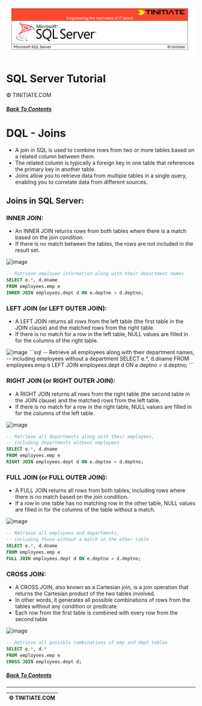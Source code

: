 ![SQL Server Tinitiate Image](sqlserver.png)

# SQL Server Tutorial
&copy; TINITIATE.COM

##### [Back To Contents](./README.md)

# DQL - Joins
* A join in SQL is used to combine rows from two or more tables based on a related column between them.
* The related column is typically a foreign key in one table that references the primary key in another table.
* Joins allow you to retrieve data from multiple tables in a single query, enabling you to correlate data from different sources.

## Joins in SQL Server:
### INNER JOIN:

* An INNER JOIN returns rows from both tables where there is a match based on the join condition.
* If there is no match between the tables, the rows are not included in the result set.
  
<img width="174" height="161" alt="image" src="https://github.com/user-attachments/assets/290d2989-0ec4-4997-9702-ec2e36146b71" />

```sql
-- Retrieve employee information along with their department names
SELECT e.*, d.dname
FROM employees.emp e
INNER JOIN employees.dept d ON e.deptno = d.deptno;
```
### LEFT JOIN (or LEFT OUTER JOIN):

* A LEFT JOIN returns all rows from the left table (the first table in the JOIN clause) and the matched rows from the right table.
* If there is no match for a row in the left table, NULL values are filled in for the columns of the right table.

<img width="171" height="175" alt="image" src="https://github.com/user-attachments/assets/b45edb73-874b-4749-9480-5a401402ea10" />
```sql
-- Retrieve all employees along with their department names,
-- including employees without a department
SELECT e.*, d.dname
FROM employees.emp e
LEFT JOIN employees.dept d ON e.deptno = d.deptno;
```

### RIGHT JOIN (or RIGHT OUTER JOIN):

* A RIGHT JOIN returns all rows from the right table (the second table in the JOIN clause) and the matched rows from the left table.
* If there is no match for a row in the right table, NULL values are filled in for the columns of the left table.
<img width="171" height="183" alt="image" src="https://github.com/user-attachments/assets/e646dbd4-b848-4a49-b347-5eeeea5fc842" />

```sql
-- Retrieve all departments along with their employees,
-- including departments without employees
SELECT e.*, d.dname
FROM employees.emp e
RIGHT JOIN employees.dept d ON e.deptno = d.deptno;
```
### FULL JOIN (or FULL OUTER JOIN):

* A FULL JOIN returns all rows from both tables, including rows where there is no match based on the join condition.
* If a row in one table has no matching row in the other table, NULL values are filled in for the columns of the table without a match.

<img width="173" height="169" alt="image" src="https://github.com/user-attachments/assets/e2e7c25e-653f-4977-9ac9-ce5339da0363" />

```sql
-- Retrieve all employees and departments,
-- including those without a match in the other table
SELECT e.*, d.dname
FROM employees.emp e
FULL JOIN employees.dept d ON e.deptno = d.deptno;
```
### CROSS JOIN:
* A CROSS JOIN, also known as a Cartesian join, is a join operation that returns the Cartesian product of the two tables involved.
* In other words, it generates all possible combinations of rows from the tables without any condition or predicate.
* Each row from the first table is combined with every row from the second table

<img width="227" height="152" alt="image" src="https://github.com/user-attachments/assets/c8b1b46e-0bb2-48ef-a46a-d0aa8497c840" />

```sql
-- Retrieve all possible combinations of emp and dept tables
SELECT e.*, d.*
FROM employees.emp e
CROSS JOIN employees.dept d;
```

##### [Back To Contents](./README.md)
***
| &copy; TINITIATE.COM |
|----------------------|
